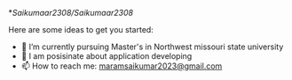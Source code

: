 
**Saikumaar2308/Saikumaar2308*

Here are some ideas to get you started:

- 🔭 I’m currently pursuing Master's in Northwest missouri state university 
- 💬 I am posisinate about application developing 
- 📫 How to reach me: maramsaikumar2023@gmail.com

